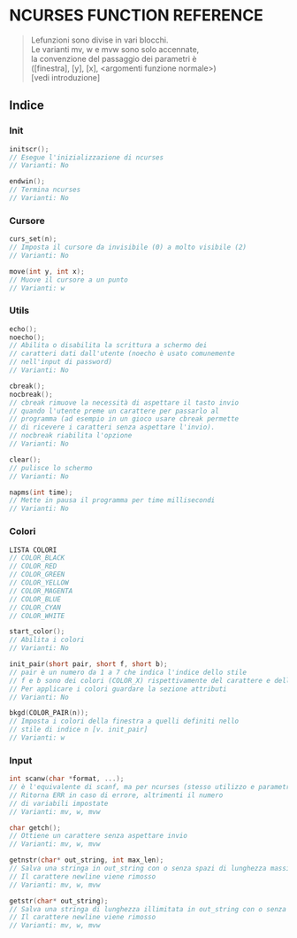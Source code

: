 # NCURSES FUNCTION REFERENCE <!-- omit in toc -->
> Lefunzioni sono divise in vari blocchi.  
> Le varianti mv, w e mvw sono solo accennate,  
> la convenzione del passaggio dei parametri è  
> ([finestra], [y], [x], \<argomenti funzione normale\>)  
> [vedi introduzione]

## Indice <!-- omit in toc -->

### Init
```c
initscr();
// Esegue l'inizializzazione di ncurses
// Varianti: No
```
```c
endwin();
// Termina ncurses
// Varianti: No
```

### Cursore
```c
curs_set(n);
// Imposta il cursore da invisibile (0) a molto visibile (2)
// Varianti: No
```
```c
move(int y, int x);
// Muove il cursore a un punto
// Varianti: w
```

### Utils
```c
echo();
noecho();
// Abilita o disabilita la scrittura a schermo dei
// caratteri dati dall'utente (noecho è usato comunemente
// nell'input di password)
// Varianti: No
```
```c
cbreak();
nocbreak();
// cbreak rimuove la necessità di aspettare il tasto invio
// quando l'utente preme un carattere per passarlo al
// programma (ad esempio in un gioco usare cbreak permette 
// di ricevere i caratteri senza aspettare l'invio).
// nocbreak riabilita l'opzione
// Varianti: No
```
```c
clear();
// pulisce lo schermo
// Varianti: No
```
```c
napms(int time);
// Mette in pausa il programma per time millisecondi
// Varianti: No
```

### Colori
```c
LISTA COLORI
// COLOR_BLACK
// COLOR_RED
// COLOR_GREEN
// COLOR_YELLOW
// COLOR_MAGENTA
// COLOR_BLUE
// COLOR_CYAN
// COLOR_WHITE
```
```c
start_color();
// Abilita i colori
// Varianti: No
```
```c
init_pair(short pair, short f, short b);
// pair è un numero da 1 a 7 che indica l'indice dello stile
// f e b sono dei colori (COLOR_X) rispettivamente del carattere e dello sfondo
// Per applicare i colori guardare la sezione attributi
// Varianti: No
```
```c
bkgd(COLOR_PAIR(n));
// Imposta i colori della finestra a quelli definiti nello 
// stile di indice n [v. init_pair]
// Varianti: w
```
### Input
```c
int scanw(char *format, ...);
// è l'equivalente di scanf, ma per ncurses (stesso utilizzo e parametri)
// Ritorna ERR in caso di errore, altrimenti il numero
// di variabili impostate
// Varianti: mv, w, mvw
```
```c
char getch();
// Ottiene un carattere senza aspettare invio
// Varianti: mv, w, mvw
```
```c
getnstr(char* out_string, int max_len);
// Salva una stringa in out_string con o senza spazi di lunghezza massima max_len
// Il carattere newline viene rimosso
// Varianti: mv, w, mvw
```
```c
getstr(char* out_string);
// Salva una stringa di lunghezza illimitata in out_string con o senza spazi
// Il carattere newline viene rimosso
// Varianti: mv, w, mvw
```